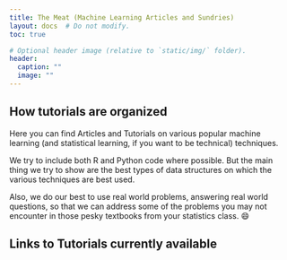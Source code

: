 ```yaml
---
title: The Meat (Machine Learning Articles and Sundries)
layout: docs  # Do not modify.
toc: true

# Optional header image (relative to `static/img/` folder).
header:
  caption: ""
  image: ""
---
```


## How tutorials are organized

Here you can find Articles and Tutorials on various popular machine learning (and statistical learning, if you want to be technical) techniques. 

We try to include both R and Python code where possible. But the main thing we try to show are the best types of data structures on which the various techniques are best used. 

Also, we do our best to use real world problems, answering real world questions, so that we can address some of the problems you may not encounter in those pesky textbooks from your statistics class. :smile:

## Links to Tutorials currently available
